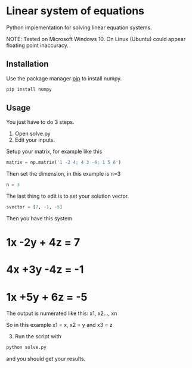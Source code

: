 # Linear system of equations

Python implementation for solving linear equation systems.

NOTE: Tested on Microsoft Windows 10. On Linux (Ubuntu) could appear floating point inaccuracy.

## Installation

Use the package manager [pip](https://pip.pypa.io/en/stable/) to install numpy.

```bash
pip install numpy
```

## Usage

You just have to do 3 steps.
1) Open solve.py
2) Edit your inputs.

Setup your matrix, for example like this

```python
matrix = np.matrix('1 -2 4; 4 3 -4; 1 5 6')
```
Then set the dimension, in this example is n=3
```python
n = 3
```
The last thing to edit is to set your solution vector.
```python
svector = [7, -1, -5]
```

Then you have this system
# 1x -2y + 4z = 7  
# 4x +3y -4z = -1 
# 1x +5y + 6z = -5 

The output is numerated like this: x1, x2..., xn

So in this example x1 = x, x2 = y and x3 = z

3) Run the script with
```bash
python solve.py
```
and you should get your results.
